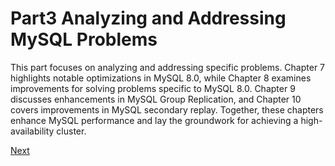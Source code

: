 # Part3 Analyzing and Addressing MySQL Problems

This part focuses on analyzing and addressing specific problems. Chapter 7 highlights notable optimizations in MySQL 8.0, while Chapter 8 examines improvements for solving problems specific to MySQL 8.0. Chapter 9 discusses enhancements in MySQL Group Replication, and Chapter 10 covers improvements in MySQL secondary replay. Together, these chapters enhance MySQL performance and lay the groundwork for achieving a high-availability cluster.

[Next](Chapter7.md)

